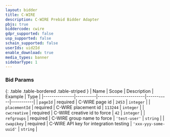```yaml
---
layout: bidder
title: C-WIRE
description: C-WIRE Prebid Bidder Adapter
pbjs: true
biddercode: cwire
gdpr_supported: false
usp_supported: false
schain_supported: false
userIds: uid2Id
enable_download: true
media_types: banner
sidebarType: 1
---
```


### Bid Params

{: .table .table-bordered .table-striped }
| Name          | Scope    | Description           | Example   | Type      |
|---------------|----------|-----------------------|-----------|-----------|
| `pageId`      | required | C-WIRE page id        | `2453`    | `integer` |
| `placementId` | required | C-WIRE placement id   | `113244`  | `integer` |
| `cwcreative` | required | C-WIRE creative id to force   | `42`  | `integer` |
| `refgroups` | required | C-WIRE group name to force   | `'test-user'`  | `string` |
| `cwapikey` | required | C-WIRE API key for integration testing   | `'xxx-yyy-some-uuid'`  | `string` |
